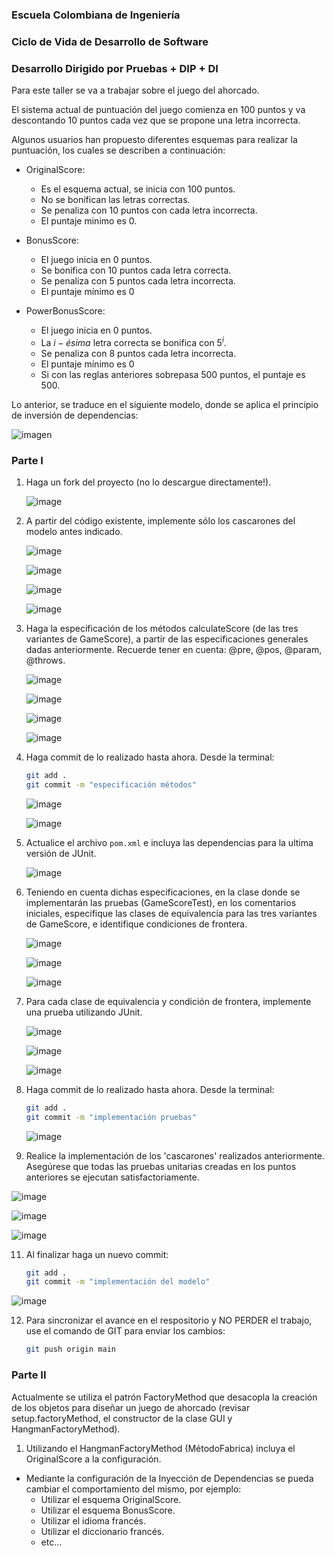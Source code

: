 ### Escuela Colombiana de Ingeniería

### Ciclo de Vida de Desarrollo de Software

### Desarrollo Dirigido por Pruebas + DIP + DI

Para este taller se va a trabajar sobre el juego del ahorcado.

El sistema actual de puntuación del juego comienza en 100 puntos y va
descontando 10 puntos cada vez que se propone una letra incorrecta.

Algunos usuarios han propuesto diferentes esquemas para realizar la
puntuación, los cuales se describen a continuación:

* OriginalScore:
    * Es el esquema actual, se inicia con 100 puntos.
    * No se bonifican las letras correctas.
    * Se penaliza con 10 puntos con cada letra incorrecta.
    * El puntaje minimo es 0.

* BonusScore:
    * El juego inicia en 0 puntos.
    * Se bonifica con 10 puntos cada letra correcta.
    * Se penaliza con 5 puntos cada letra incorrecta.
    * El puntaje mínimo es 0

* PowerBonusScore:
    * El juego inicia en 0 puntos.
    * La $i-ésima$ letra correcta se bonifica con $5^i$.
    * Se penaliza con 8 puntos cada letra incorrecta.
    * El puntaje mínimo es 0
    * Si con las reglas anteriores sobrepasa 500 puntos, el puntaje es
        500.

Lo anterior, se traduce en el siguiente modelo, donde se aplica el
principio de inversión de dependencias:

![imagen](img/model.png)

### Parte I

1. Haga un fork del proyecto (no lo descargue directamente!).

   ![image](https://github.com/Nat15005/DependencyInjectionHangman/assets/111907712/96434037-7b80-41f6-a72b-b70f4d7d38c0)


2. A partir del código existente, implemente sólo los cascarones del
   modelo antes indicado.

   ![image](https://github.com/Nat15005/DependencyInjectionHangman/assets/111907712/2450ed00-28a5-4b39-baf9-37c9f0e6e0d9)

   ![image](https://github.com/Nat15005/DependencyInjectionHangman/assets/111907712/78405c98-d148-4de7-b227-b8e1534d0b5e)

   ![image](https://github.com/Nat15005/DependencyInjectionHangman/assets/111907712/59876c8e-cab2-4fcc-bbb2-cc1c40cf44cd)

   ![image](https://github.com/Nat15005/DependencyInjectionHangman/assets/111907712/f57280e7-52a1-48c7-9059-ef3160c81667)


3. Haga la especificación de los métodos calculateScore (de las tres
   variantes de GameScore), a partir de las especificaciones
   generales dadas anteriormente. Recuerde tener en cuenta: @pre,
   @pos, @param, @throws.

   ![image](https://github.com/Nat15005/DependencyInjectionHangman/assets/111907712/016c1616-0c26-4728-be21-bc12fc11073e)

   ![image](https://github.com/Nat15005/DependencyInjectionHangman/assets/111907712/b2f5150b-f434-4505-b3cf-aa14515c9523)

   ![image](https://github.com/Nat15005/DependencyInjectionHangman/assets/111907712/233e01c1-10a9-42f3-9a43-574927002a18)

   ![image](https://github.com/Nat15005/DependencyInjectionHangman/assets/111907712/56c78b89-a15b-4d93-9890-3d2c73e97f30)


4. Haga commit de lo realizado hasta ahora. Desde la terminal:

    ```sh		
    git add .			
    git commit -m "especificación métodos"
    ```
    
   ![image](https://github.com/Nat15005/DependencyInjectionHangman/assets/111907712/f385794e-97fd-4af7-b06e-8020d4c777ff)

   ![image](https://github.com/Nat15005/DependencyInjectionHangman/assets/111907712/beed1ab9-06cf-4f89-99c8-97625d477729)


5. Actualice el archivo `pom.xml` e incluya las dependencias para la ultima versión de JUnit.

   ![image](https://github.com/Nat15005/DependencyInjectionHangman/assets/111907712/5a3d0e16-785b-4628-96f1-5b086570e4ab)


6. Teniendo en cuenta dichas especificaciones, en la clase donde se
   implementarán las pruebas (GameScoreTest), en los
   comentarios iniciales, especifique las clases de equivalencia para
   las tres variantes de GameScore, e identifique
   condiciones de frontera.

   ![image](https://github.com/Nat15005/DependencyInjectionHangman/assets/111907712/348a3c0f-da6b-4633-a729-0be3b2ee7c00)

   ![image](https://github.com/Nat15005/DependencyInjectionHangman/assets/111907712/10eac5d4-3018-4116-ba7c-c853215e4006)

   ![image](https://github.com/Nat15005/DependencyInjectionHangman/assets/111907712/104a405f-ed6d-416e-9fe9-489edeb8bac7)


7. Para cada clase de equivalencia y condición de frontera, implemente
   una prueba utilizando JUnit.

   ![image](https://github.com/Nat15005/DependencyInjectionHangman/assets/111907712/3ec657f3-7f5d-4925-95b8-9f64d14c0be2)

   ![image](https://github.com/Nat15005/DependencyInjectionHangman/assets/111907712/bc68e9e6-b8f7-42c1-a3b0-35bddfda2546)

   ![image](https://github.com/Nat15005/DependencyInjectionHangman/assets/111907712/855f0868-64a2-4d57-aa85-ee7729549e67)


9. Haga commit de lo realizado hasta ahora. Desde la terminal:

    ```sh		
    git add .			
    git commit -m "implementación pruebas"
    ```

    ![image](https://github.com/Nat15005/DependencyInjectionHangman/assets/111907712/f26f2a0a-0dcc-4129-97e1-399fa7ad0cd4)


10. Realice la implementación de los 'cascarones' realizados anteriormente.
   Asegúrese que todas las pruebas unitarias creadas en los puntos anteriores
   se ejecutan satisfactoriamente.

   ![image](https://github.com/Nat15005/DependencyInjectionHangman/assets/111907712/5de8ec2c-7ecf-4f3c-b646-166c255c5ddc)

   ![image](https://github.com/Nat15005/DependencyInjectionHangman/assets/111907712/1849646c-08f6-4e87-a97f-38ef3637e415)

   ![image](https://github.com/Nat15005/DependencyInjectionHangman/assets/111907712/313c57d2-34cf-47f2-8226-3d04bf74a07a)


11. Al finalizar haga un nuevo commit:

    ```sh		
    git add .			
    git commit -m "implementación del modelo"
    ```

   ![image](https://github.com/Nat15005/DependencyInjectionHangman/assets/111907712/0dcdd031-4e25-44dc-8462-4eb122c1e7d9)
   

12. Para sincronizar el avance en el respositorio y NO PERDER el trabajo, use
    el comando de GIT para enviar los cambios:

    ```sh
    git push origin main
    ```

    

### Parte II

Actualmente se utiliza el patrón FactoryMethod
que desacopla la creación de los objetos para diseñar un juego
de ahorcado (revisar setup.factoryMethod, el
constructor de la clase GUI y HangmanFactoryMethod).

1. Utilizando el HangmanFactoryMethod (MétodoFabrica) incluya el
   OriginalScore a la configuración.

* Mediante la configuración de la Inyección de
  Dependencias se pueda cambiar el comportamiento del mismo, por
  ejemplo:
    * Utilizar el esquema OriginalScore.
    * Utilizar el esquema BonusScore.
    * Utilizar el idioma francés.
    * Utilizar el diccionario francés.
    * etc...
